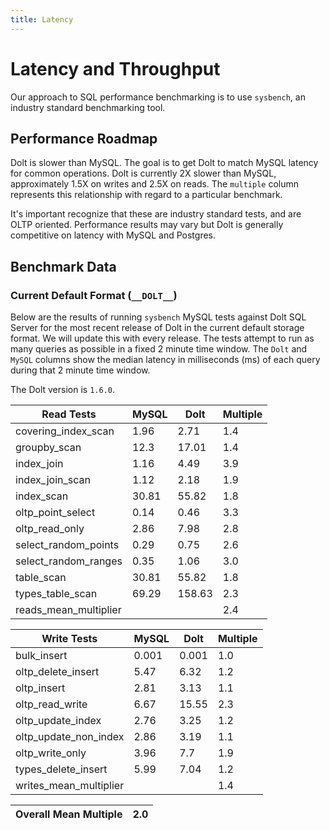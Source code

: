 ```yaml
---
title: Latency
---
```


# Latency and Throughput

Our approach to SQL performance benchmarking is to use `sysbench`, an
industry standard benchmarking tool.

## Performance Roadmap

Dolt is slower than MySQL. The goal is to get Dolt to match 
MySQL latency for common operations. Dolt is currently 2X slower 
than MySQL, approximately 1.5X on writes and 2.5X on reads. The 
`multiple` column represents this relationship with regard to a 
particular benchmark.

It's important recognize that these are industry standard tests, and
are OLTP oriented. Performance results may vary but Dolt is 
generally competitive on latency with MySQL and Postgres.

## Benchmark Data

### Current Default Format (`__DOLT__`)

Below are the results of running `sysbench` MySQL tests against Dolt
SQL Server for the most recent release of Dolt in the current default 
storage format. We will update this with every release. The tests 
attempt to run as many queries as possible in a fixed 2 minute time 
window. The `Dolt` and `MySQL` columns show the median latency in 
milliseconds (ms) of each query during that 2 minute time window.

The Dolt version is `1.6.0`.

<!-- START___DOLT___LATENCY_RESULTS_TABLE -->
|       Read Tests        | MySQL |  Dolt  | Multiple |
|-------------------------|-------|--------|----------|
| covering\_index\_scan   |  1.96 |   2.71 |      1.4 |
| groupby\_scan           |  12.3 |  17.01 |      1.4 |
| index\_join             |  1.16 |   4.49 |      3.9 |
| index\_join\_scan       |  1.12 |   2.18 |      1.9 |
| index\_scan             | 30.81 |  55.82 |      1.8 |
| oltp\_point\_select     |  0.14 |   0.46 |      3.3 |
| oltp\_read\_only        |  2.86 |   7.98 |      2.8 |
| select\_random\_points  |  0.29 |   0.75 |      2.6 |
| select\_random\_ranges  |  0.35 |   1.06 |      3.0 |
| table\_scan             | 30.81 |  55.82 |      1.8 |
| types\_table\_scan      | 69.29 | 158.63 |      2.3 |
| reads\_mean\_multiplier |       |        |      2.4 |

|       Write Tests        | MySQL | Dolt  | Multiple |
|--------------------------|-------|-------|----------|
| bulk\_insert             | 0.001 | 0.001 |      1.0 |
| oltp\_delete\_insert     |  5.47 |  6.32 |      1.2 |
| oltp\_insert             |  2.81 |  3.13 |      1.1 |
| oltp\_read\_write        |  6.67 | 15.55 |      2.3 |
| oltp\_update\_index      |  2.76 |  3.25 |      1.2 |
| oltp\_update\_non\_index |  2.86 |  3.19 |      1.1 |
| oltp\_write\_only        |  3.96 |   7.7 |      1.9 |
| types\_delete\_insert    |  5.99 |  7.04 |      1.2 |
| writes\_mean\_multiplier |       |       |      1.4 |

| Overall Mean Multiple | 2.0 |
|-----------------------|-----|
<!-- END___DOLT___LATENCY_RESULTS_TABLE -->
<br/>
